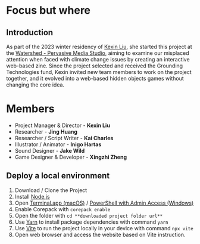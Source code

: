 # Focus but where

## Introduction

As part of the 2023 winter residency of [Kexin Liu](https://www.watershed.co.uk/studio/residents/kexin-liu), she started this project at the [Watershed - Pervasive Media Studio](https://www.watershed.co.uk/studio/), aiming to examine our misplaced attention when faced with climate change issues by creating an interactive web-based zine. Since the project selected and received the Grounding Technologies fund, Kexin invited new team members to work on the project together, and it evolved into a web-based hidden objects games without changing the core idea.

# Members

- Project Manager & Director - **Kexin Liu**
- Researcher - **Jing Huang**
- Researcher / Script Writer - **Kai Charles**
- Illustrator / Animator - **Inigo Hartas**
- Sound Designer - **Jake Wild**
- Game Designer & Developer - **Xingzhi Zheng**

## Deploy a local environment

1. Download / Clone the Project
2. Install [Node.js](https://nodejs.org/en)
3. Open [Terminal.app (macOS)](https://support.apple.com/en-gb/guide/terminal/trmld4c92d55/mac) / [PowerShell with Admin Access (Windows)](https://learn.microsoft.com/en-us/powershell/scripting/overview?view=powershell-7.3)
4. Enable Corepack with `corepack enable`
5. Open the folder with `cd **downloaded project folder url**`
6. Use [Yarn](https://yarnpkg.com/) to install package dependencies with command `yarn`
7. Use [Vite](https://vitejs.dev/) to run the project locally in your device with command `npx vite`
8. Open web browser and access the website based on Vite instruction.
